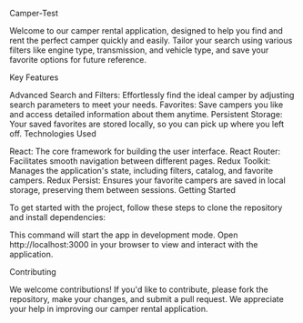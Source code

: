 Camper-Test

Welcome to our camper rental application, designed to help you find and rent the
perfect camper quickly and easily. Tailor your search using various filters like
engine type, transmission, and vehicle type, and save your favorite options for
future reference.

Key Features

Advanced Search and Filters: Effortlessly find the ideal camper by adjusting
search parameters to meet your needs. Favorites: Save campers you like and
access detailed information about them anytime. Persistent Storage: Your saved
favorites are stored locally, so you can pick up where you left off.
Technologies Used

React: The core framework for building the user interface. React Router:
Facilitates smooth navigation between different pages. Redux Toolkit: Manages
the application's state, including filters, catalog, and favorite campers. Redux
Persist: Ensures your favorite campers are saved in local storage, preserving
them between sessions. Getting Started

To get started with the project, follow these steps to clone the repository and
install dependencies:

This command will start the app in development mode. Open http://localhost:3000
in your browser to view and interact with the application.

Contributing

We welcome contributions! If you'd like to contribute, please fork the
repository, make your changes, and submit a pull request. We appreciate your
help in improving our camper rental application.
